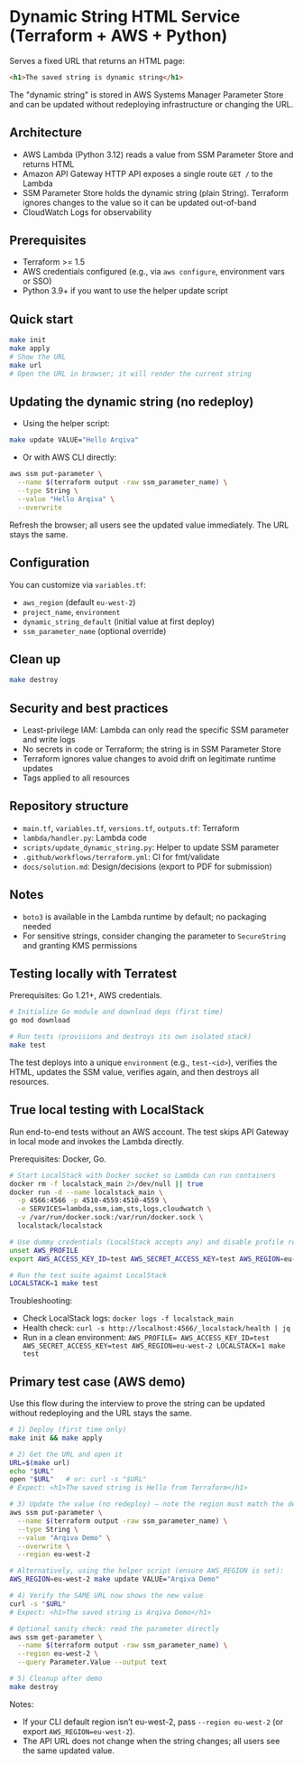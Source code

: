 # Dynamic String HTML Service (Terraform + AWS + Python)

Serves a fixed URL that returns an HTML page:

```html
<h1>The saved string is dynamic string</h1>
```

The "dynamic string" is stored in AWS Systems Manager Parameter Store and can be updated without redeploying infrastructure or changing the URL.

## Architecture
- AWS Lambda (Python 3.12) reads a value from SSM Parameter Store and returns HTML
- Amazon API Gateway HTTP API exposes a single route `GET /` to the Lambda
- SSM Parameter Store holds the dynamic string (plain String). Terraform ignores changes to the value so it can be updated out-of-band
- CloudWatch Logs for observability

## Prerequisites
- Terraform >= 1.5
- AWS credentials configured (e.g., via `aws configure`, environment vars or SSO)
- Python 3.9+ if you want to use the helper update script

## Quick start

```bash
make init
make apply
# Show the URL
make url
# Open the URL in browser; it will render the current string
```

## Updating the dynamic string (no redeploy)
- Using the helper script:

```bash
make update VALUE="Hello Arqiva"
```

- Or with AWS CLI directly:

```bash
aws ssm put-parameter \
  --name $(terraform output -raw ssm_parameter_name) \
  --type String \
  --value "Hello Arqiva" \
  --overwrite
```

Refresh the browser; all users see the updated value immediately. The URL stays the same.

## Configuration
You can customize via `variables.tf`:
- `aws_region` (default `eu-west-2`)
- `project_name`, `environment`
- `dynamic_string_default` (initial value at first deploy)
- `ssm_parameter_name` (optional override)

## Clean up
```bash
make destroy
```

## Security and best practices
- Least-privilege IAM: Lambda can only read the specific SSM parameter and write logs
- No secrets in code or Terraform; the string is in SSM Parameter Store
- Terraform ignores value changes to avoid drift on legitimate runtime updates
- Tags applied to all resources

## Repository structure
- `main.tf`, `variables.tf`, `versions.tf`, `outputs.tf`: Terraform
- `lambda/handler.py`: Lambda code
- `scripts/update_dynamic_string.py`: Helper to update SSM parameter
- `.github/workflows/terraform.yml`: CI for fmt/validate
- `docs/solution.md`: Design/decisions (export to PDF for submission)

## Notes
- `boto3` is available in the Lambda runtime by default; no packaging needed
- For sensitive strings, consider changing the parameter to `SecureString` and granting KMS permissions

## Testing locally with Terratest
Prerequisites: Go 1.21+, AWS credentials.

```bash
# Initialize Go module and download deps (first time)
go mod download

# Run tests (provisions and destroys its own isolated stack)
make test
```

The test deploys into a unique `environment` (e.g., `test-<id>`), verifies the HTML, updates the SSM value, verifies again, and then destroys all resources.

## True local testing with LocalStack
Run end-to-end tests without an AWS account. The test skips API Gateway in local mode and invokes the Lambda directly.

Prerequisites: Docker, Go.

```bash
# Start LocalStack with Docker socket so Lambda can run containers
docker rm -f localstack_main 2>/dev/null || true
docker run -d --name localstack_main \
  -p 4566:4566 -p 4510-4559:4510-4559 \
  -e SERVICES=lambda,ssm,iam,sts,logs,cloudwatch \
  -v /var/run/docker.sock:/var/run/docker.sock \
  localstack/localstack

# Use dummy credentials (LocalStack accepts any) and disable profile reads
unset AWS_PROFILE
export AWS_ACCESS_KEY_ID=test AWS_SECRET_ACCESS_KEY=test AWS_REGION=eu-west-2

# Run the test suite against LocalStack
LOCALSTACK=1 make test
```

Troubleshooting:
- Check LocalStack logs: `docker logs -f localstack_main`
- Health check: `curl -s http://localhost:4566/_localstack/health | jq`
- Run in a clean environment: `AWS_PROFILE= AWS_ACCESS_KEY_ID=test AWS_SECRET_ACCESS_KEY=test AWS_REGION=eu-west-2 LOCALSTACK=1 make test`

## Primary test case (AWS demo)
Use this flow during the interview to prove the string can be updated without redeploying and the URL stays the same.

```bash
# 1) Deploy (first time only)
make init && make apply

# 2) Get the URL and open it
URL=$(make url)
echo "$URL"
open "$URL"   # or: curl -s "$URL"
# Expect: <h1>The saved string is Hello from Terraform</h1>

# 3) Update the value (no redeploy) — note the region must match the deployment
aws ssm put-parameter \
  --name $(terraform output -raw ssm_parameter_name) \
  --type String \
  --value "Arqiva Demo" \
  --overwrite \
  --region eu-west-2

# Alternatively, using the helper script (ensure AWS_REGION is set):
AWS_REGION=eu-west-2 make update VALUE="Arqiva Demo"

# 4) Verify the SAME URL now shows the new value
curl -s "$URL"
# Expect: <h1>The saved string is Arqiva Demo</h1>

# Optional sanity check: read the parameter directly
aws ssm get-parameter \
  --name $(terraform output -raw ssm_parameter_name) \
  --region eu-west-2 \
  --query Parameter.Value --output text

# 5) Cleanup after demo
make destroy
```

Notes:
- If your CLI default region isn’t eu-west-2, pass `--region eu-west-2` (or export `AWS_REGION=eu-west-2`).
- The API URL does not change when the string changes; all users see the same updated value.
